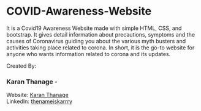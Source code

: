 # COVID-Awareness-Website
It is a Covid19 Awareness Website made with simple HTML, CSS, and bootstrap.
It gives detail information about precautions, symptoms and the causes of Coronavirus guiding you about the various myth busters 
and activities taking place related to corona.
In short, it is the go-to website for anyone who wants information related to corona and its updates.

Created By:

### Karan Thanage -

Website: [Karan Thanage](http://www.thangs.com/)\
LinkedIn: [thenameiskarrry](https://www.linkedin.com/in/thenameiskarrry/)